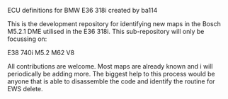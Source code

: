ECU definitions for BMW E36 318i created by ba114

This is the development repository for identifying new maps in the Bosch M5.2.1 DME utilised in the E36 318i.
This sub-repository will only be focussing on:

E38 740i M5.2 M62 V8

All contributions are welcome. Most maps are already known and i will periodically be adding more. The biggest help to this process would be anyone that is able to disassemble the code and identify the routine for EWS delete.
